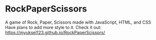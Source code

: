# RockPaperScissors
A game of Rock, Paper, Scissors made with JavaScript, HTML, and CSS
Have plans to add more style to it. Check it out:
https://myuksel123.github.io/RockPaperScissors/
